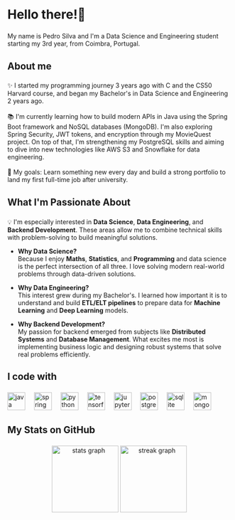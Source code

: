 <h1 align="left">Hello there!👋</h1>

###

<p align="left">My name is Pedro Silva and I'm a Data Science and Engineering student starting my 3rd year, from Coimbra, Portugal.</p>

###

<h2 align="left">About me</h2>

###

<p align="left">✨ I started my programming journey 3 years ago with C and the CS50 Harvard course, and began my Bachelor's in Data Science and Engineering 2 years ago.<br><br>📚 I'm currently learning how to build modern APIs in Java using the Spring Boot framework and NoSQL databases (MongoDB). I'm also exploring Spring Security, JWT tokens, and encryption through my MovieQuest project. On top of that, I'm strengthening my PostgreSQL skills and aiming to dive into new technologies like AWS S3 and Snowflake for data engineering. <br><br>🎯 My goals: Learn something new every day and build a strong portfolio to land my first full-time job after university.</p>

### 

<h2 align="left">What I'm Passionate About</h2>

###

💡 I'm especially interested in **Data Science**, **Data Engineering**, and **Backend Development**. These areas allow me to combine technical skills with problem-solving to build meaningful solutions.

- **Why Data Science?**  
  Because I enjoy **Maths**, **Statistics**, and **Programming** and data science is the perfect intersection of all three. I love solving modern real-world problems through data-driven solutions.

- **Why Data Engineering?**  
  This interest grew during my Bachelor's. I learned how important it is to understand and build **ETL/ELT pipelines** to prepare data for **Machine Learning** and **Deep Learning** models.

- **Why Backend Development?**  
  My passion for backend emerged from subjects like **Distributed Systems** and **Database Management**. What excites me most is implementing business logic and designing robust systems that solve real problems efficiently.

###

<h2 align="left">I code with</h2>

###

<div align="left">
  <img src="https://cdn.jsdelivr.net/gh/devicons/devicon/icons/java/java-original.svg" height="40" alt="java logo"  />
  <img width="12" />
  <img src="https://cdn.jsdelivr.net/gh/devicons/devicon/icons/spring/spring-original.svg" height="40" alt="spring logo"  />
  <img width="12" />
  <img src="https://cdn.jsdelivr.net/gh/devicons/devicon/icons/python/python-original.svg" height="40" alt="python logo"  />
  <img width="12" />
  <img src="https://cdn.jsdelivr.net/gh/devicons/devicon/icons/tensorflow/tensorflow-original.svg" height="40" alt="tensorflow logo"  />
  <img width="12" />
  <img src="https://cdn.jsdelivr.net/gh/devicons/devicon/icons/jupyter/jupyter-original.svg" height="40" alt="jupyter logo"  />
  <img width="12" />
  <img src="https://cdn.jsdelivr.net/gh/devicons/devicon/icons/postgresql/postgresql-original.svg" height="40" alt="postgresql logo"  />
  <img width="12" />
  <img src="https://cdn.jsdelivr.net/gh/devicons/devicon/icons/sqlite/sqlite-original.svg" height="40" alt="sqlite logo"  />
  <img width="12" />
  <img src="https://cdn.jsdelivr.net/gh/devicons/devicon/icons/mongodb/mongodb-original.svg" height="40" alt="mongodb logo"  />
</div>

###

<h2 align="left">My Stats on GitHub</h2>

###

<div align="center">
  <img src="https://github-readme-stats.vercel.app/api?username=Pedr0S22&hide_title=false&hide_rank=false&show_icons=true&include_all_commits=true&count_private=true&disable_animations=false&theme=dracula&locale=en&hide_border=false&order=1" height="150" alt="stats graph"  />
  <img src="https://streak-stats.demolab.com?user=Pedr0S22&locale=en&mode=daily&theme=dracula&hide_border=false&border_radius=5&order=3" height="150" alt="streak graph"  />
</div>

###
